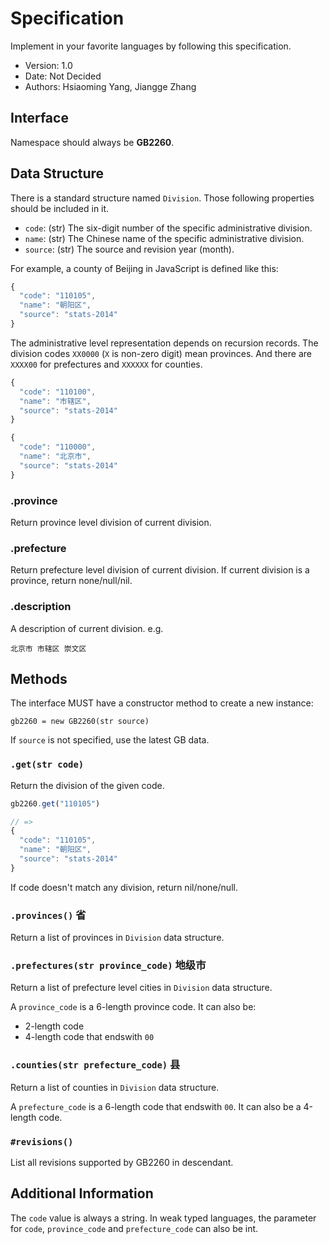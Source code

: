 # Specification

Implement in your favorite languages by following this specification.

* Version: 1.0
* Date: Not Decided
* Authors: Hsiaoming Yang, Jiangge Zhang


## Interface

Namespace should always be **GB2260**.

## Data Structure

There is a standard structure named `Division`. Those following properties
should be included in it.

- `code`: (str) The six-digit number of the specific administrative division.
- `name`: (str) The Chinese name of the specific administrative division.
- `source`: (str) The source and revision year (month).

For example, a county of Beijing in JavaScript is defined like this:

```javascript
{
  "code": "110105",
  "name": "朝阳区",
  "source": "stats-2014"
}
```

The administrative level representation depends on recursion records. The
division codes `XX0000` (`X` is non-zero digit) mean provinces. And there are
`XXXX00` for prefectures and `XXXXXX` for counties.

```javascript
{
  "code": "110100",
  "name": "市辖区",
  "source": "stats-2014"
}
```

```javascript
{
  "code": "110000",
  "name": "北京市",
  "source": "stats-2014"
}
```

### .province

Return province level division of current division.

### .prefecture

Return prefecture level division of current division. If current division is a province,
return none/null/nil.

### .description

A description of current division. e.g.

```
北京市 市辖区 崇文区
```

## Methods

The interface MUST have a constructor method to create a new instance:

```
gb2260 = new GB2260(str source)
```

If `source` is not specified, use the latest GB data.


### `.get(str code)`

Return the division of the given code.

```javascript
gb2260.get("110105")

// =>
{
  "code": "110105",
  "name": "朝阳区",
  "source": "stats-2014"
}
```

If code doesn't match any division, return nil/none/null.

### `.provinces()` 省

Return a list of provinces in `Division` data structure.


### `.prefectures(str province_code)` 地级市

Return a list of prefecture level cities in `Division` data structure.

A `province_code` is a 6-length province code. It can also be:

* 2-length code
* 4-length code that endswith `00`


### `.counties(str prefecture_code)` 县

Return a list of counties in `Division` data structure.

A `prefecture_code` is a 6-length code that endswith `00`. It can also be a 4-length code.


### `#revisions()`

List all revisions supported by GB2260 in descendant.


## Additional Information

The `code` value is always a string. In weak typed languages, the parameter for `code`,
`province_code` and `prefecture_code` can also be int.

